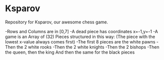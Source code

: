 # Ksparov
Repository for Ksparov, our awesome chess game.

-Rows and Columns are in [0,7]
-A dead piece has coordinates x=-1,y=-1
-A game is an Array of (32) Pieces structured in this way:
   (The piece with the lowest x-value always comes first)
   -The first 8 pieces are the white pawns 
   -Then the 2 white rooks
   -Then the 2 white knights
   -Then the 2 bishops
   -Then the queen, then the king
   And then the same for the black pieces 
